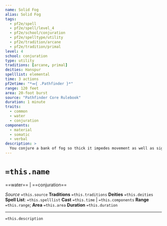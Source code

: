 ```yaml
---
name: Solid Fog
alias: Solid Fog
tags:
  - pf2e/spell
  - pf2e/spell/level_4
  - pf2e/school/conjuration
  - pf2e/spelltype/utility
  - pf2e/tradition/arcane
  - pf2e/tradition/primal
level: 4
school: conjuration
type: utility
traditions: [arcane, primal]
deities: Hanspur
spelllist: elemental
time: 3 actions
pf2etime: "*⬽{ .Pathfinder }*"
range: 120 feet
area: 20-foot burst
source: "Pathfinder Core Rulebook"
duration: 1 minute
traits:
  - common
  - water
  - conjuration
components:
  - material
  - somatic
  - verbal
description: >
  You conjure a bank of fog so thick it impedes movement as well as sight. This functions as [[Obscuring Mist]], except that the area is also difficult terrain. You can Dismiss the spell.
---
```

# `=this.name`
==water== | ==conjuration==

*Source* `=this.source`
**Traditions** `=this.traditions`
**Deities** `=this.deities`
**Spell List**: `=this.spelllist`
**Cast** `=this.time` | `=this.components`
**Range** `=this.range`; **Area** `=this.area`
**Duration** `=this.duration`

***
`=this.description`